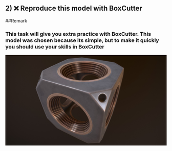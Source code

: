 ## 2) ❌ Reproduce this model with BoxCutter
##Remark
### This task will give you extra practice with BoxCutter. This model was chosen because its simple, but to make it quickly you should use your skills in BoxCutter
![cubik](/curriculum/reproduce/warwick-warwick-cube.jpg)
